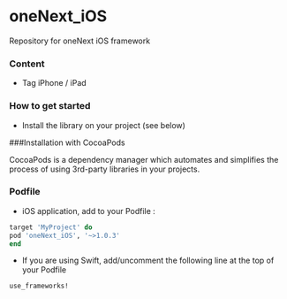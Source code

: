 # oneNext_iOS
Repository for oneNext iOS framework

### Content
* Tag iPhone / iPad

### How to get started
- Install the library on your project (see below)

###Installation with CocoaPods

CocoaPods is a dependency manager which automates and simplifies the process of using 3rd-party libraries in your projects.

### Podfile

- iOS application, add to your Podfile : 

```ruby
target 'MyProject' do
pod 'oneNext_iOS', '~>1.0.3'
end
```

- If you are using Swift, add/uncomment the following line at the top of your Podfile

```ruby
use_frameworks!
```
 
